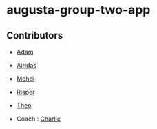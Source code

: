 # augusta-group-two-app

## Contributors

- [Adam]()
- [Airidas]()
- [Mehdi]()
- [Risper](https://github.com/djava387)
- [Theo]()

- Coach : [Charlie](https://github.com/Charlie-robin)

